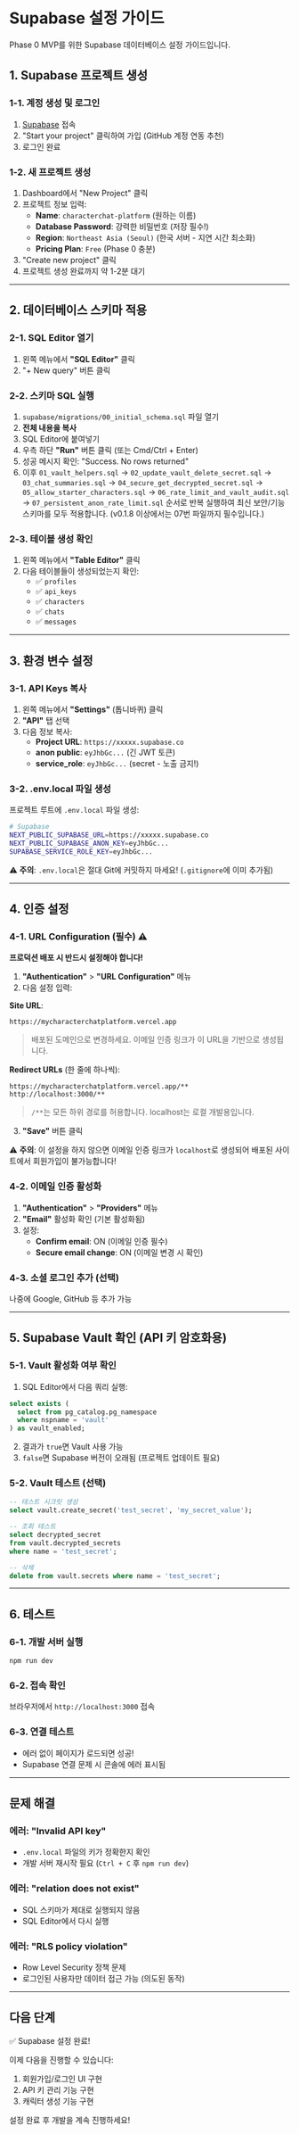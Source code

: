 # Supabase 설정 가이드

Phase 0 MVP를 위한 Supabase 데이터베이스 설정 가이드입니다.

## 1. Supabase 프로젝트 생성

### 1-1. 계정 생성 및 로그인
1. [Supabase](https://supabase.com) 접속
2. "Start your project" 클릭하여 가입 (GitHub 계정 연동 추천)
3. 로그인 완료

### 1-2. 새 프로젝트 생성
1. Dashboard에서 "New Project" 클릭
2. 프로젝트 정보 입력:
   - **Name**: `characterchat-platform` (원하는 이름)
   - **Database Password**: 강력한 비밀번호 (저장 필수!)
   - **Region**: `Northeast Asia (Seoul)` (한국 서버 - 지연 시간 최소화)
   - **Pricing Plan**: `Free` (Phase 0 충분)
3. "Create new project" 클릭
4. 프로젝트 생성 완료까지 약 1-2분 대기

---

## 2. 데이터베이스 스키마 적용

### 2-1. SQL Editor 열기
1. 왼쪽 메뉴에서 **"SQL Editor"** 클릭
2. "+ New query" 버튼 클릭

### 2-2. 스키마 SQL 실행
1. `supabase/migrations/00_initial_schema.sql` 파일 열기
2. **전체 내용을 복사**
3. SQL Editor에 붙여넣기
4. 우측 하단 **"Run"** 버튼 클릭 (또는 Cmd/Ctrl + Enter)
5. 성공 메시지 확인: "Success. No rows returned"
6. 이후 `01_vault_helpers.sql` → `02_update_vault_delete_secret.sql` → `03_chat_summaries.sql` → `04_secure_get_decrypted_secret.sql` → `05_allow_starter_characters.sql` → `06_rate_limit_and_vault_audit.sql` → `07_persistent_anon_rate_limit.sql` 순서로 반복 실행하여 최신 보안/기능 스키마를 모두 적용합니다. (v0.1.8 이상에서는 07번 파일까지 필수입니다.)

### 2-3. 테이블 생성 확인
1. 왼쪽 메뉴에서 **"Table Editor"** 클릭
2. 다음 테이블들이 생성되었는지 확인:
   - ✅ `profiles`
   - ✅ `api_keys`
   - ✅ `characters`
   - ✅ `chats`
   - ✅ `messages`

---

## 3. 환경 변수 설정

### 3-1. API Keys 복사
1. 왼쪽 메뉴에서 **"Settings"** (톱니바퀴) 클릭
2. **"API"** 탭 선택
3. 다음 정보 복사:
   - **Project URL**: `https://xxxxx.supabase.co`
   - **anon public**: `eyJhbGc...` (긴 JWT 토큰)
   - **service_role**: `eyJhbGc...` (secret - 노출 금지!)

### 3-2. .env.local 파일 생성
프로젝트 루트에 `.env.local` 파일 생성:

```bash
# Supabase
NEXT_PUBLIC_SUPABASE_URL=https://xxxxx.supabase.co
NEXT_PUBLIC_SUPABASE_ANON_KEY=eyJhbGc...
SUPABASE_SERVICE_ROLE_KEY=eyJhbGc...
```

⚠️ **주의**: `.env.local`은 절대 Git에 커밋하지 마세요! (`.gitignore`에 이미 추가됨)

---

## 4. 인증 설정

### 4-1. URL Configuration (필수) ⚠️

**프로덕션 배포 시 반드시 설정해야 합니다!**

1. **"Authentication"** > **"URL Configuration"** 메뉴
2. 다음 설정 입력:

**Site URL**:
```
https://mycharacterchatplatform.vercel.app
```
> 배포된 도메인으로 변경하세요. 이메일 인증 링크가 이 URL을 기반으로 생성됩니다.

**Redirect URLs** (한 줄에 하나씩):
```
https://mycharacterchatplatform.vercel.app/**
http://localhost:3000/**
```
> `/**`는 모든 하위 경로를 허용합니다. localhost는 로컬 개발용입니다.

3. **"Save"** 버튼 클릭

⚠️ **주의**: 이 설정을 하지 않으면 이메일 인증 링크가 `localhost`로 생성되어 배포된 사이트에서 회원가입이 불가능합니다!

### 4-2. 이메일 인증 활성화
1. **"Authentication"** > **"Providers"** 메뉴
2. **"Email"** 활성화 확인 (기본 활성화됨)
3. 설정:
   - **Confirm email**: ON (이메일 인증 필수)
   - **Secure email change**: ON (이메일 변경 시 확인)

### 4-3. 소셜 로그인 추가 (선택)
나중에 Google, GitHub 등 추가 가능

---

## 5. Supabase Vault 확인 (API 키 암호화용)

### 5-1. Vault 활성화 여부 확인
1. SQL Editor에서 다음 쿼리 실행:
```sql
select exists (
  select from pg_catalog.pg_namespace
  where nspname = 'vault'
) as vault_enabled;
```

2. 결과가 `true`면 Vault 사용 가능
3. `false`면 Supabase 버전이 오래됨 (프로젝트 업데이트 필요)

### 5-2. Vault 테스트 (선택)
```sql
-- 테스트 시크릿 생성
select vault.create_secret('test_secret', 'my_secret_value');

-- 조회 테스트
select decrypted_secret
from vault.decrypted_secrets
where name = 'test_secret';

-- 삭제
delete from vault.secrets where name = 'test_secret';
```

---

## 6. 테스트

### 6-1. 개발 서버 실행
```bash
npm run dev
```

### 6-2. 접속 확인
브라우저에서 `http://localhost:3000` 접속

### 6-3. 연결 테스트
- 에러 없이 페이지가 로드되면 성공!
- Supabase 연결 문제 시 콘솔에 에러 표시됨

---

## 문제 해결

### 에러: "Invalid API key"
- `.env.local` 파일의 키가 정확한지 확인
- 개발 서버 재시작 필요 (`Ctrl + C` 후 `npm run dev`)

### 에러: "relation does not exist"
- SQL 스키마가 제대로 실행되지 않음
- SQL Editor에서 다시 실행

### 에러: "RLS policy violation"
- Row Level Security 정책 문제
- 로그인된 사용자만 데이터 접근 가능 (의도된 동작)

---

## 다음 단계

✅ Supabase 설정 완료!

이제 다음을 진행할 수 있습니다:
1. 회원가입/로그인 UI 구현
2. API 키 관리 기능 구현
3. 캐릭터 생성 기능 구현

설정 완료 후 개발을 계속 진행하세요!
